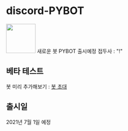 # discord-PYBOT
<img src="https://i.ibb.co/JFVm1Lv/PYBot.png" width="80" height="80">  
새로운 봇 PYBOT 출시예정  
접두사 : "!"

## 베타 테스트
봇 미리 추가해보기 : [봇 초대](https://discord.com/oauth2/authorize?client_id=854753270803595283&scope=bot)

## 출시일
2021년 7월 1일 예정
